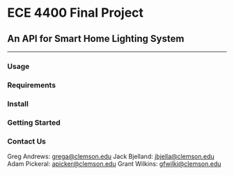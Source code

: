# ECE 4400 Final Project
## An API for Smart Home Lighting System

----
### Usage

### Requirements
### Install
### Getting Started
### Contact Us
Greg Andrews:  grega@clemson.edu
Jack Bjelland: jbjella@clemson.edu
Adam Pickeral: apicker@clemson.edu
Grant Wilkins: gfwilki@clemson.edu

